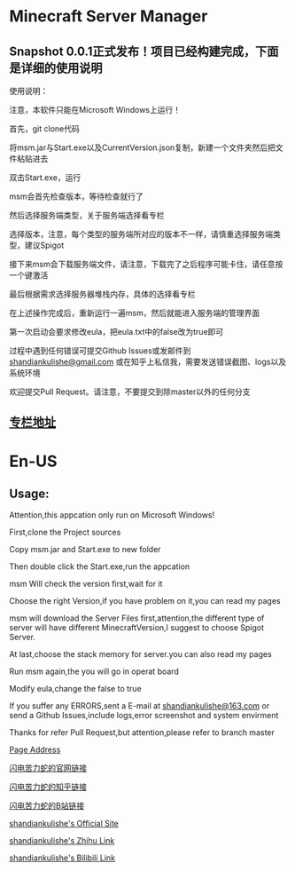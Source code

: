 # Minecraft Server Manager

## Snapshot 0.0.1正式发布！项目已经构建完成，下面是详细的使用说明

使用说明：

注意，本软件只能在Microsoft Windows上运行！

首先，git clone代码

将msm.jar与Start.exe以及CurrentVersion.json复制，新建一个文件夹然后把文件粘贴进去

双击Start.exe，运行

msm会首先检查版本，等待检查就行了

然后选择服务端类型，关于服务端选择看专栏

选择版本，注意，每个类型的服务端所对应的版本不一样，请慎重选择服务端类型，建议Spigot

接下来msm会下载服务端文件，请注意，下载完了之后程序可能卡住，请任意按一个键激活

最后根据需求选择服务器堆栈内存，具体的选择看专栏

在上述操作完成后，重新运行一遍msm，然后就能进入服务端的管理界面

第一次启动会要求修改eula，把eula.txt中的false改为true即可

过程中遇到任何错误可提交Github Issues或发邮件到 shandiankulishe@gmail.com 或在知乎上私信我，需要发送错误截图、logs以及系统环境

欢迎提交Pull Request。请注意，不要提交到除master以外的任何分支

## [专栏地址](https://zhuanlan.zhihu.com/AboutMinecraftServer)

# En-US

## Usage:

Attention,this appcation only run on Microsoft Windows!

First,clone the Project sources

Copy msm.jar and Start.exe to new folder

Then double click the Start.exe,run the appcation

msm Will check the version first,wait for it

Choose the right Version,if you have problem on it,you can read my pages

msm will download the Server Files first,attention,the different type of server will have different MinecraftVersion,I suggest to choose Spigot Server.

At last,choose the stack memory for server.you can also read my pages

Run msm again,the you will go in operat board

Modify eula,change the false to true

If you suffer any ERRORS,sent a E-mail at shandiankulishe@163.com or send a Github Issues,include logs,error screenshot and system envirment

Thanks for refer Pull Request,but attention,please refer to branch master

[Page Address](https://zhuanlan.zhihu.com/AboutMinecraftServer)

[闪电苦力蛇的官网链接](http://114.55.143.223/)

[闪电苦力蛇的知乎链接](https://www.zhihu.com/people/shan-dian-ku-li-she)

[闪电苦力蛇的B站链接](https://space.bilibili.com/344835892)

[shandiankulishe's Official Site](http://114.55.143.223/)

[shandiankulishe's Zhihu Link](https://www.zhihu.com/people/shan-dian-ku-li-she)

[shandiankulishe's Bilibili Link](https://space.bilibili.com/344835892)